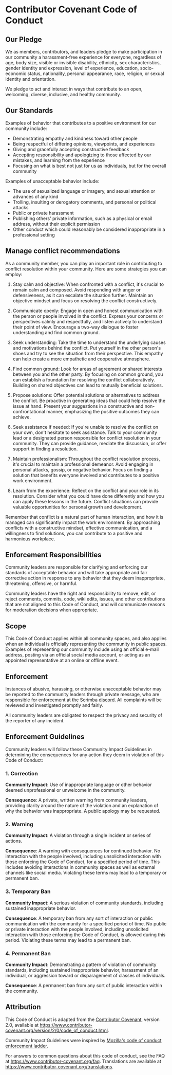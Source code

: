 # Contributor Covenant Code of Conduct

## Our Pledge

We as members, contributors, and leaders pledge to make participation in our
community a harassment-free experience for everyone, regardless of age, body
size, visible or invisible disability, ethnicity, sex characteristics, gender
identity and expression, level of experience, education, socio-economic status,
nationality, personal appearance, race, religion, or sexual identity
and orientation.

We pledge to act and interact in ways that contribute to an open, welcoming,
diverse, inclusive, and healthy community.

## Our Standards

Examples of behavior that contributes to a positive environment for our
community include:

* Demonstrating empathy and kindness toward other people
* Being respectful of differing opinions, viewpoints, and experiences
* Giving and gracefully accepting constructive feedback
* Accepting responsibility and apologizing to those affected by our mistakes,
  and learning from the experience
* Focusing on what is best not just for us as individuals, but for the
  overall community

Examples of unacceptable behavior include:

* The use of sexualized language or imagery, and sexual attention or
  advances of any kind
* Trolling, insulting or derogatory comments, and personal or political attacks
* Public or private harassment
* Publishing others' private information, such as a physical or email
  address, without their explicit permission
* Other conduct which could reasonably be considered inappropriate in a
  professional setting

## Manage conflict recommendations

As a community member, you can play an important role in contributing to conflict resolution within your community. Here are some strategies you can employ:

1. Stay calm and objective: When confronted with a conflict, it's crucial to remain calm and composed. Avoid responding with anger or defensiveness, as it can escalate the situation further. Maintain an objective mindset and focus on resolving the conflict constructively.

2. Communicate openly: Engage in open and honest communication with the person or people involved in the conflict. Express your concerns or perspectives calmly and respectfully, and listen actively to understand their point of view. Encourage a two-way dialogue to foster understanding and find common ground.

3. Seek understanding: Take the time to understand the underlying causes and motivations behind the conflict. Put yourself in the other person's shoes and try to see the situation from their perspective. This empathy can help create a more empathetic and cooperative atmosphere.

4. Find common ground: Look for areas of agreement or shared interests between you and the other party. By focusing on common ground, you can establish a foundation for resolving the conflict collaboratively. Building on shared objectives can lead to mutually beneficial solutions.

5. Propose solutions: Offer potential solutions or alternatives to address the conflict. Be proactive in generating ideas that could help resolve the issue at hand. Present your suggestions in a constructive and non-confrontational manner, emphasizing the positive outcomes they can achieve.

6. Seek assistance if needed: If you're unable to resolve the conflict on your own, don't hesitate to seek assistance. Talk to your community lead or a designated person responsible for conflict resolution in your community. They can provide guidance, mediate the discussion, or offer support in finding a resolution.

7. Maintain professionalism: Throughout the conflict resolution process, it's crucial to maintain a professional demeanor. Avoid engaging in personal attacks, gossip, or negative behavior. Focus on finding a solution that benefits everyone involved and contributes to a positive work environment.

8. Learn from the experience: Reflect on the conflict and your role in its resolution. Consider what you could have done differently and how you can apply these lessons in the future. Conflict situations can provide valuable opportunities for personal growth and development.

Remember that conflict is a natural part of human interaction, and how it is managed can significantly impact the work environment. By approaching conflicts with a constructive mindset, effective communication, and a willingness to find solutions, you can contribute to a positive and harmonious workplace.

## Enforcement Responsibilities

Community leaders are responsible for clarifying and enforcing our standards of
acceptable behavior and will take appropriate and fair corrective action in
response to any behavior that they deem inappropriate, threatening, offensive,
or harmful.

Community leaders have the right and responsibility to remove, edit, or reject
comments, commits, code, wiki edits, issues, and other contributions that are
not aligned to this Code of Conduct, and will communicate reasons for moderation
decisions when appropriate.

## Scope

This Code of Conduct applies within all community spaces, and also applies when
an individual is officially representing the community in public spaces.
Examples of representing our community include using an official e-mail address,
posting via an official social media account, or acting as an appointed
representative at an online or offline event.

## Enforcement

Instances of abusive, harassing, or otherwise unacceptable behavior may be
reported to the community leaders through private message, who are 
responsible for enforcement at the Scrimba [discord](https://discord.com/invite/nDebDaqCcR).
All complaints will be reviewed and investigated promptly and fairly.

All community leaders are obligated to respect the privacy and security of the
reporter of any incident.

## Enforcement Guidelines

Community leaders will follow these Community Impact Guidelines in determining
the consequences for any action they deem in violation of this Code of Conduct:

### 1. Correction

**Community Impact**: Use of inappropriate language or other behavior deemed
unprofessional or unwelcome in the community.

**Consequence**: A private, written warning from community leaders, providing
clarity around the nature of the violation and an explanation of why the
behavior was inappropriate. A public apology may be requested.

### 2. Warning

**Community Impact**: A violation through a single incident or series
of actions.

**Consequence**: A warning with consequences for continued behavior. No
interaction with the people involved, including unsolicited interaction with
those enforcing the Code of Conduct, for a specified period of time. This
includes avoiding interactions in community spaces as well as external channels
like social media. Violating these terms may lead to a temporary or
permanent ban.

### 3. Temporary Ban

**Community Impact**: A serious violation of community standards, including
sustained inappropriate behavior.

**Consequence**: A temporary ban from any sort of interaction or public
communication with the community for a specified period of time. No public or
private interaction with the people involved, including unsolicited interaction
with those enforcing the Code of Conduct, is allowed during this period.
Violating these terms may lead to a permanent ban.

### 4. Permanent Ban

**Community Impact**: Demonstrating a pattern of violation of community
standards, including sustained inappropriate behavior,  harassment of an
individual, or aggression toward or disparagement of classes of individuals.

**Consequence**: A permanent ban from any sort of public interaction within
the community.

## Attribution

This Code of Conduct is adapted from the [Contributor Covenant][homepage],
version 2.0, available at
https://www.contributor-covenant.org/version/2/0/code_of_conduct.html.

Community Impact Guidelines were inspired by [Mozilla's code of conduct
enforcement ladder](https://github.com/mozilla/diversity).

[homepage]: https://www.contributor-covenant.org

For answers to common questions about this code of conduct, see the FAQ at
https://www.contributor-covenant.org/faq. Translations are available at
https://www.contributor-covenant.org/translations.
